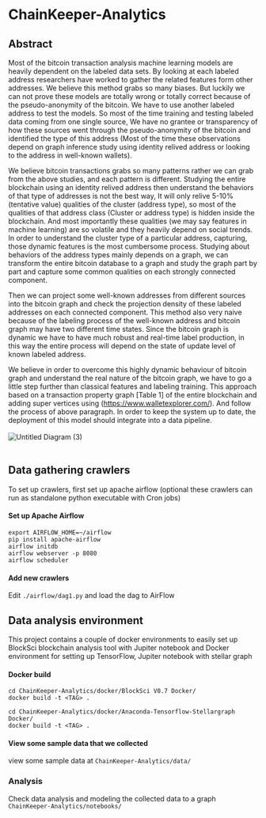 # ChainKeeper-Analytics
## Abstract <br>
Most of the bitcoin transaction analysis machine learning models are heavily dependent on the
labeled data sets. By looking at each labeled address researchers have worked to gather the
related features form other addresses. We believe this method grabs so many biases. But luckily we can not prove these models are totally wrong or totally correct because of the pseudo-anonymity of the bitcoin. We have to use another labeled address to test the models. So most of the time training and testing labeled data coming from one single source, We have no grantee or transparency of how these sources went through the pseudo-anonymity of the bitcoin and identified the type of this address (Most of the time these observations depend on graph inference study using identity relived address or looking to the address in well-known wallets). 

We believe bitcoin transactions grabs so many patterns rather we can grab from the above studies, and each pattern is different. Studying the entire blockchain using an identity relived address then understand the behaviors of that type of addresses is not the best way, It will only relive 5-10% (tentative value) qualities of the cluster (address type), so most of the qualities of that address class (Cluster or address type) is hidden inside the blockchain. And most importantly these qualities (we may say features in machine learning) are so volatile and they heavily depend on social trends. In order to understand the cluster type of a particular address, capturing, those dynamic features is the most cumbersome process. Studying about behaviors of the address types mainly depends on a graph, we can transform the entire bitcoin database to a graph and study the graph part by part and capture some common qualities on each strongly connected component. 

Then we can project some well-known addresses from different sources into the bitcoin graph and check the projection density of these labeled addresses on each connected component. This method also very naive because of the labeling process of the well-known address and bitcoin graph may have two different time states. Since the bitcoin graph is dynamic we have to have much robust and real-time label production, in this way the entire process will depend on the state of update level of known labeled address.

We believe in order to overcome this highly dynamic behaviour of bitcoin graph and understand the real nature of the bitcoin graph, we have to go a little step further than classical features and labeling training. This approach based on a transaction property graph [Table 1] of the entire blockchain and adding super vertices using (https://www.walletexplorer.com/). And follow the process of above paragraph. In order to keep the system up to date, the deployment of this model should integrate into a data pipeline.<br> <br>
![Untitled Diagram (3)](https://user-images.githubusercontent.com/20130001/90658529-4e34a700-e261-11ea-93bf-b53f0d906350.png) <br> <br>
## Data gathering crawlers <br>
To set up crawlers, first set up apache airflow (optional these crawlers can run as standalone python executable with Cron jobs) 
#### Set up Apache Airflow
```
export AIRFLOW_HOME=~/airflow
pip install apache-airflow
airflow initdb
airflow webserver -p 8080
airflow scheduler
```
#### Add new crawlers <br>
Edit ```./airflow/dag1.py``` and load the dag to AirFlow 
## Data analysis environment <br>
This project contains a couple of docker environments to easily set up BlockSci blockchain analysis tool with Jupiter notebook and Docker environment for setting up TensorFlow, Jupiter notebook with stellar graph
#### Docker build <br>
```
cd ChainKeeper-Analytics/docker/BlockSci V0.7 Docker/
docker build -t <TAG> .

cd ChainKeeper-Analytics/docker/Anaconda-Tensorflow-Stellargraph Docker/
docker build -t <TAG> .
```
#### View some sample data that we collected <br>
view some sample data at ``` ChainKeeper-Analytics/data/ ```
### Analysis
Check data analysis and modeling the collected data to a graph ``` ChainKeeper-Analytics/notebooks/ ```

